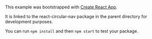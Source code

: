 This example was bootstrapped with [Create React App](https://github.com/facebook/create-react-app).

It is linked to the react-circular-nav package in the parent directory for development purposes.

You can run `npm install` and then `npm start` to test your package.

